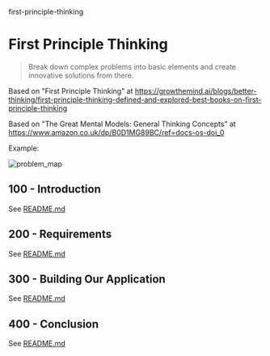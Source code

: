 first-principle-thinking
# First Principle Thinking

> Break down complex problems into basic elements and create innovative solutions from there.

Based on "First Principle Thinking" at https://growthemind.ai/blogs/better-thinking/first-principle-thinking-defined-and-explored-best-books-on-first-principle-thinking

Based on "The Great Mental Models: General Thinking Concepts" at https://www.amazon.co.uk/dp/B0D1MG89BC/ref=docs-os-doi_0

Example:

![problem_map](https://github.com/user-attachments/assets/f50f9b5f-b06c-4065-b609-5d81443a992f)

## 100 - Introduction

See [README.md](./100/README.md)

## 200 - Requirements

See [README.md](./200/README.md)

## 300 - Building Our Application

See [README.md](./300/README.md)

## 400 - Conclusion

See [README.md](./400/README.md)
